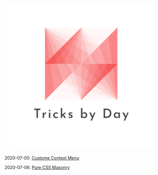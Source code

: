 <div align="center">

![logo](./src/assets/logo-480.png)

</div>


2020-07-05: [Custome Context Menu](https://codepen.io/mudontire/pen/ZEQvRNX)

2020-07-06: [Pure CSS Masonry](https://codepen.io/mudontire/pen/yLevxRr)